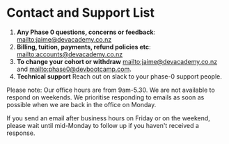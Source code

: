 # Contact and Support List
1. **Any Phase 0 questions, concerns or feedback**: <mailto:jaime@devacademy.co.nz>
2. **Billing, tuition, payments, refund policies etc**: <mailto:accounts@devacademy.co.nz>
3. **To change your cohort or withdraw** <mailto:jaime@devacademy.co.nz> and <mailto:phase0@devbootcamp.com>.
4. **Technical support** Reach out on slack to your phase-0 support people.


Please note: Our office hours are from 9am-5.30. We are not available to respond on weekends. We prioritise responding to emails as soon as possible when we are back in the office on Monday.

If you send an email after business hours on Friday or on the weekend, please wait until mid-Monday to follow up if you haven't received a response.

